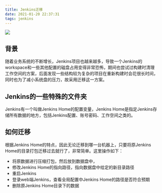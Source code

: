 ```yaml
---
title: Jenkins迁移
date: 2021-01-20 22:37:31
tags: jenkins
---
```


![](/Jenkins迁移/head.jpg)

<!--more-->

## 背景
随着业务系统的不断增长，Jenkins项目也越来越多，导致一个Jenkins的workspace和一些其他配置的磁盘占用变得非常恐怖，期间也尝试过构建时清理工作空间的方案，后面发现一些结构较为复杂的项目在重新构建时会花很长时间，同时也为了减小系统盘的压力，故采用迁移这一方案。

## Jenkins的一些特殊的文件夹

Jenkins有一个叫做Jenkins Home的配置变量，Jenkins Home是指定Jenkins存储所有数据的地方，包括Jenkins配置、账号密码、工作空间之类的。

## 如何迁移

根据Jenkins Home的特点，因此无论迁移到哪一台机器上，只要将原Jenkins Home的目录打包迁移过去就行了，非常简单。这里操作如下：
-  将原数据进行压缩打包，然后放到数据盘中，
- 修改Jenkins Home的指向路径，指向数据盘中给定的新目录路径
- 重启Jenkins
- 登录web端Jenkins，查看全局配置中Jenkins Home的路径是否符合预期
- 删除原Jenkins Home目录下的数据

